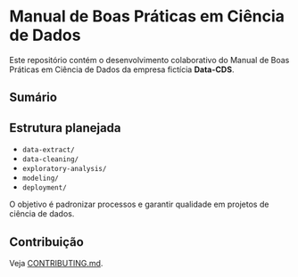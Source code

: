 # Manual de Boas Práticas em Ciência de Dados

Este repositório contém o desenvolvimento colaborativo do Manual de Boas Práticas em Ciência de Dados da empresa fictícia **Data-CDS**.  

## Sumário
<!-- toc -->
<!-- tocstop -->

## Estrutura planejada
- `data-extract/`
- `data-cleaning/`
- `exploratory-analysis/`
- `modeling/`
- `deployment/`

O objetivo é padronizar processos e garantir qualidade em projetos de ciência de dados.

## Contribuição
Veja [CONTRIBUTING.md](CONTRIBUTING.md).
